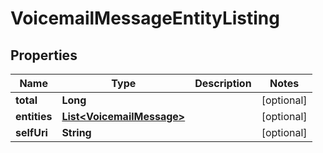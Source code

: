 
# VoicemailMessageEntityListing

## Properties
Name | Type | Description | Notes
------------ | ------------- | ------------- | -------------
**total** | **Long** |  |  [optional]
**entities** | [**List&lt;VoicemailMessage&gt;**](VoicemailMessage.md) |  |  [optional]
**selfUri** | **String** |  |  [optional]



